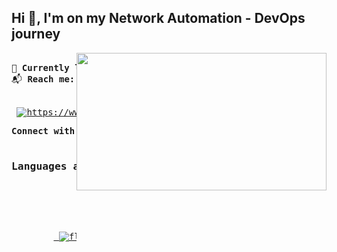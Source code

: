 <h2> Hi 👋, I'm on my Network Automation - DevOps journey </h2>
<img align="right" height="220px" width="400px" src="https://miro.medium.com/v2/resize:fit:1400/0*bV6AQdCcj_2w_3u4.png">
<pre> 
🚀 <strong>Currently learning:</strong> &nbsp  DevNet Certification Path
📬 <strong>Reach me:</strong> &nbsp  eng.miguelaz@gmail.com
   <p align="right"> <a href="https://www.linkedin.com/in/miguel-arizmendi-0287a197" target="blank"><img align="center" src="https://raw.githubusercontent.com/rahuldkjain/github-profile-readme-generator/master/src/images/icons/Social/linked-in-alt.svg" alt="https://www.linkedin.com/in/miguel-arizmendi-0287a197/" height="30" width="40" /></a> </p><strong>Connect with me:</strong> 


<h3 align="left">Languages and Tools:</h3>
    <p align="left"> 
        <a href="https://flask.palletsprojects.com/" target="_blank" rel="noreferrer"> <img src="https://www.pngfind.com/pngs/m/128-1286693_flask-framework-logo-svg-hd-png-download.png" alt="flask" width="30" height="30"/> </a> <a href="https://git-scm.com/" target="_blank" rel="noreferrer"> <img src="https://www.vectorlogo.zone/logos/git-scm/git-scm-icon.svg" alt="git" width="30" height="30"/> </a> <a href="https://postman.com" target="_blank" rel="noreferrer"> <img src="https://www.vectorlogo.zone/logos/getpostman/getpostman-icon.svg" alt="postman" width="30" height="30"/> </a> <a href="https://www.python.org" target="_blank" rel="noreferrer"> <img src="https://raw.githubusercontent.com/devicons/devicon/master/icons/python/python-original.svg" alt="python" width="30" height="30/> <a href="https://www.jenkins.io/" target="_blank" rel="noreferrer"> <img src="https://www.vectorlogo.zone/logos/jenkins/jenkins-icon.svg" alt="jenkins" width="30" height="30"/>  </a> <a href="https://www.terraform.io/" target="_blank" rel="noreferrer"> <img src="https://www.vectorlogo.zone/logos/terraformio/terraformio-icon.svg" alt="terraform" width="30" height="30"/> </a> </a>
    </p>

    
